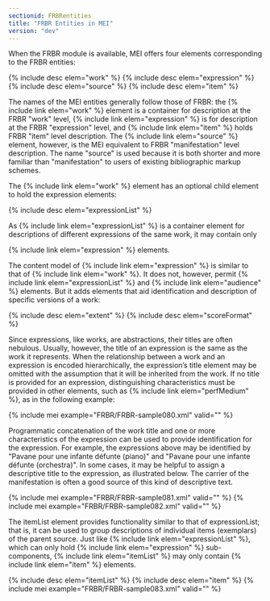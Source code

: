 ```yaml
---
sectionid: FRBRentities
title: "FRBR Entities in MEI"
version: "dev"
---
```


When the FRBR module is available, MEI offers four elements corresponding to the FRBR entities:

{% include desc elem="work" %}
{% include desc elem="expression" %}
{% include desc elem="source" %}
{% include desc elem="item" %}

The names of the MEI entities generally follow those of FRBR: the {% include link elem="work" %} element is a container for description at the FRBR "work" level, {% include link elem="expression" %} is for description at the FRBR "expression" level, and {% include link elem="item" %} holds FRBR "item" level description. The {% include link elem="source" %} element, however, is the MEI equivalent to FRBR "manifestation" level description. The name "source" is used because it is both shorter and more familiar than "manifestation" to users of existing bibliographic markup schemes.

The {% include link elem="work" %} element has an optional child element to hold the expression elements:

{% include desc elem="expressionList" %}

As {% include link elem="expressionList" %} is a container element for descriptions of different expressions of the same work, it may contain only 

{% include link elem="expression" %} elements.

The content model of {% include link elem="expression" %} is similar to that of {% include link elem="work" %}. It does not, however, permit {% include link elem="expressionList" %} and {% include link elem="audience" %} elements. But it adds elements that aid identification and description of specific versions of a work:

{% include desc elem="extent" %}
{% include desc elem="scoreFormat" %}

Since expressions, like works, are abstractions, their titles are often nebulous. Usually, however, the title of an expression is the same as the work it represents. When the relationship between a work and an expression is encoded hierarchically, the expression’s title element may be omitted with the assumption that it will be inherited from the work. If no title is provided for an expression, distinguishing characteristics must be provided in other elements, such as {% include link elem="perfMedium" %}, as in the following example:

{% include mei example="FRBR/FRBR-sample080.xml" valid="" %}

Programmatic concatenation of the work title and one or more characteristics of the expression can be used to provide identification for the expression. For example, the expressions above may be identified by "Pavane pour une infante défunte (piano)" and "Pavane pour une infante défunte (orchestra)". In some cases, it may be helpful to assign a descriptive title to the expression, as illustrated below. The carrier of the manifestation is often a good source of this kind of descriptive text.

{% include mei example="FRBR/FRBR-sample081.xml" valid="" %}
{% include mei example="FRBR/FRBR-sample082.xml" valid="" %}

The itemList element provides functionality similar to that of expressionList; that is, it can be used to group descriptions of individual items (exemplars) of the parent source. Just like {% include link elem="expressionList" %}, which can only hold {% include link elem="expression" %} sub-components, {% include link elem="itemList" %} may only contain {% include link elem="item" %} elements.

{% include desc elem="itemList" %}
{% include desc elem="item" %}
{% include mei example="FRBR/FRBR-sample083.xml" valid="" %}
